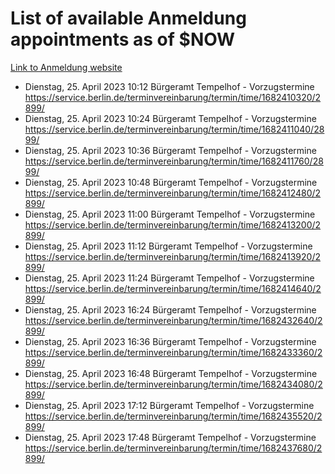 # List of available Anmeldung appointments as of $NOW
[Link to Anmeldung website](https://service.berlin.de/terminvereinbarung/termin/tag.php?termin=1&anliegen[]=120686&dienstleisterlist=122210,122217,327316,122219,327312,122227,327314,122231,327346,122243,327348,122254,122252,329742,122260,329745,122262,329748,122271,327278,122273,327274,122277,327276,330436,122280,327294,122282,327290,122284,327292,122291,327270,122285,327266,122286,327264,122296,327268,150230,329760,122297,327286,122294,327284,122312,329763,122314,329775,122304,327330,122311,327334,122309,327332,317869,122281,327352,122279,329772,122283,122276,327324,122274,327326,122267,329766,122246,327318,122251,327320,122257,327322,122208,327298,122226,327300&herkunft=http%3A%2F%2Fservice.berlin.de%2Fdienstleistung%2F120686%2F)
- Dienstag, 25. April 2023 10:12 Bürgeramt Tempelhof - Vorzugstermine https://service.berlin.de/terminvereinbarung/termin/time/1682410320/2899/
- Dienstag, 25. April 2023 10:24 Bürgeramt Tempelhof - Vorzugstermine https://service.berlin.de/terminvereinbarung/termin/time/1682411040/2899/
- Dienstag, 25. April 2023 10:36 Bürgeramt Tempelhof - Vorzugstermine https://service.berlin.de/terminvereinbarung/termin/time/1682411760/2899/
- Dienstag, 25. April 2023 10:48 Bürgeramt Tempelhof - Vorzugstermine https://service.berlin.de/terminvereinbarung/termin/time/1682412480/2899/
- Dienstag, 25. April 2023 11:00 Bürgeramt Tempelhof - Vorzugstermine https://service.berlin.de/terminvereinbarung/termin/time/1682413200/2899/
- Dienstag, 25. April 2023 11:12 Bürgeramt Tempelhof - Vorzugstermine https://service.berlin.de/terminvereinbarung/termin/time/1682413920/2899/
- Dienstag, 25. April 2023 11:24 Bürgeramt Tempelhof - Vorzugstermine https://service.berlin.de/terminvereinbarung/termin/time/1682414640/2899/
- Dienstag, 25. April 2023 16:24 Bürgeramt Tempelhof - Vorzugstermine https://service.berlin.de/terminvereinbarung/termin/time/1682432640/2899/
- Dienstag, 25. April 2023 16:36 Bürgeramt Tempelhof - Vorzugstermine https://service.berlin.de/terminvereinbarung/termin/time/1682433360/2899/
- Dienstag, 25. April 2023 16:48 Bürgeramt Tempelhof - Vorzugstermine https://service.berlin.de/terminvereinbarung/termin/time/1682434080/2899/
- Dienstag, 25. April 2023 17:12 Bürgeramt Tempelhof - Vorzugstermine https://service.berlin.de/terminvereinbarung/termin/time/1682435520/2899/
- Dienstag, 25. April 2023 17:48 Bürgeramt Tempelhof - Vorzugstermine https://service.berlin.de/terminvereinbarung/termin/time/1682437680/2899/
